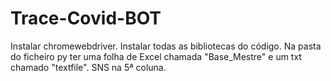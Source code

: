# Trace-Covid-BOT

Instalar chromewebdriver.
Instalar todas as bibliotecas do código.
Na pasta do ficheiro py ter uma folha de Excel chamada "Base_Mestre" e um txt chamado "textfile".
SNS na 5ª coluna.
